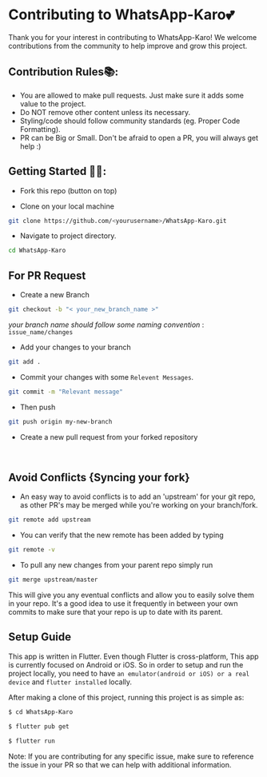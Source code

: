 # Contributing to WhatsApp-Karo💕

Thank you for your interest in contributing to WhatsApp-Karo! We welcome contributions from the community to help improve and grow this project.

## Contribution Rules📚:

- You are allowed to make pull requests. Just make sure it adds some value to the project.
- Do NOT remove other content unless its necessary.
- Styling/code should follow community standards (eg. Proper Code Formatting).
- PR can be Big or Small. Don't be afraid to open a PR, you will always get help :)


## Getting Started 🤩🤗:

- Fork this repo (button on top)

- Clone on your local machine

```sh
git clone https://github.com/<yourusername>/WhatsApp-Karo.git
```
- Navigate to project directory.

```sh
cd WhatsApp-Karo
```
## For PR Request 
- Create a new Branch

```sh
git checkout -b "< your_new_branch_name >"
```
*your branch name should follow some naming convention* : `issue_name/changes`

- Add your changes to your branch

```sh
git add .
```
- Commit your changes with some `Relevent Messages`.

```sh
git commit -m "Relevant message"
```
- Then push 
```sh
git push origin my-new-branch
```

- Create a new pull request from your forked repository

<br>

## Avoid Conflicts {Syncing your fork}

- An easy way to avoid conflicts is to add an 'upstream' for your git repo, as other PR's may be merged while you're working on your branch/fork.   

```sh
git remote add upstream 
```

- You can verify that the new remote has been added by typing
```sh
git remote -v
```

- To pull any new changes from your parent repo simply run
```sh
git merge upstream/master
```

This will give you any eventual conflicts and allow you to easily solve them in your repo. It's a good idea to use it frequently in between your own commits to make sure that your repo is up to date with its parent.



## Setup Guide

This app is written in Flutter. Even though Flutter is cross-platform, This app is currently focused on Android or iOS. So in order to setup and run the project locally, you need to have `an emulator(android or iOS) or a real device` and `flutter installed` locally.

After making a clone of this project, running this project is as simple as:

```sh
$ cd WhatsApp-Karo

$ flutter pub get

$ flutter run
```

Note: If you are contributing for any specific issue, make sure to reference the issue in your PR so that we can help with additional information.
